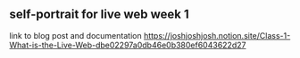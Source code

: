 ## self-portrait for live web week 1
link to blog post and documentation 
https://joshjoshjosh.notion.site/Class-1-What-is-the-Live-Web-dbe02297a0db46e0b380ef6043622d27